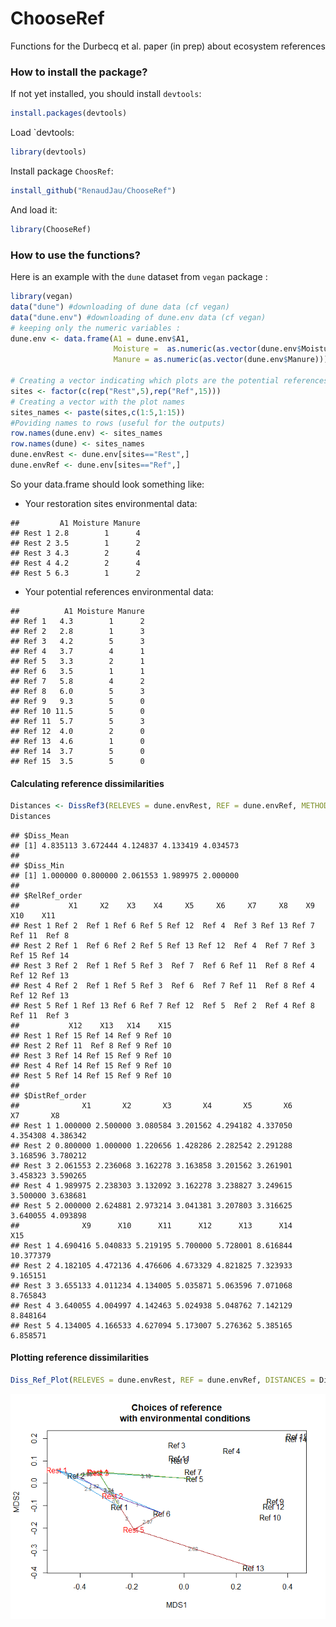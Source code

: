 # ChooseRef
Functions for the Durbecq et al. paper (in prep) about ecosystem references


### How to install the package?

If not yet installed, you should install `devtools`:


```r
install.packages(devtools)
```

Load `devtools:


```r
library(devtools) 
```

Install package `ChoosRef`:


```r
install_github("RenaudJau/ChooseRef")
```

And load it:


```r
library(ChooseRef)
```


### How to use the functions?

Here is an example with the `dune` dataset from `vegan` package :


```r
library(vegan)
data("dune") #downloading of dune data (cf vegan)
data("dune.env") #downloading of dune.env data (cf vegan)
# keeping only the numeric variables :
dune.env <- data.frame(A1 = dune.env$A1, 
                       Moisture =  as.numeric(as.vector(dune.env$Moisture)),
                       Manure = as.numeric(as.vector(dune.env$Manure)))
                                          
# Creating a vector indicating which plots are the potential references and which ones are the restored sites
sites <- factor(c(rep("Rest",5),rep("Ref",15)))
# Creating a vector with the plot names
sites_names <- paste(sites,c(1:5,1:15))
#Poviding names to rows (useful for the outputs)
row.names(dune.env) <- sites_names
row.names(dune) <- sites_names
dune.envRest <- dune.env[sites=="Rest",]
dune.envRef <- dune.env[sites=="Ref",]
```

So your data.frame should look something like:

* Your restoration sites environmental data:

```
##         A1 Moisture Manure
## Rest 1 2.8        1      4
## Rest 2 3.5        1      2
## Rest 3 4.3        2      4
## Rest 4 4.2        2      4
## Rest 5 6.3        1      2
```

* Your potential references environmental data:

```
##          A1 Moisture Manure
## Ref 1   4.3        1      2
## Ref 2   2.8        1      3
## Ref 3   4.2        5      3
## Ref 4   3.7        4      1
## Ref 5   3.3        2      1
## Ref 6   3.5        1      1
## Ref 7   5.8        4      2
## Ref 8   6.0        5      3
## Ref 9   9.3        5      0
## Ref 10 11.5        5      0
## Ref 11  5.7        5      3
## Ref 12  4.0        2      0
## Ref 13  4.6        1      0
## Ref 14  3.7        5      0
## Ref 15  3.5        5      0
```

#### Calculating reference dissimilarities


```r
Distances <- DissRef3(RELEVES = dune.envRest, REF = dune.envRef, METHOD = "euclidean", DUPLICATES = FALSE)
Distances
```

```
## $Diss_Mean
## [1] 4.835113 3.672444 4.124837 4.133419 4.034573
## 
## $Diss_Min
## [1] 1.000000 0.800000 2.061553 1.989975 2.000000
## 
## $RelRef_order
##           X1     X2    X3    X4     X5     X6     X7     X8    X9    X10    X11
## Rest 1 Ref 2  Ref 1 Ref 6 Ref 5 Ref 12  Ref 4  Ref 3 Ref 13 Ref 7 Ref 11  Ref 8
## Rest 2 Ref 1  Ref 6 Ref 2 Ref 5 Ref 13 Ref 12  Ref 4  Ref 7 Ref 3 Ref 15 Ref 14
## Rest 3 Ref 2  Ref 1 Ref 5 Ref 3  Ref 7  Ref 6 Ref 11  Ref 8 Ref 4 Ref 12 Ref 13
## Rest 4 Ref 2  Ref 1 Ref 5 Ref 3  Ref 6  Ref 7 Ref 11  Ref 8 Ref 4 Ref 12 Ref 13
## Rest 5 Ref 1 Ref 13 Ref 6 Ref 7 Ref 12  Ref 5  Ref 2  Ref 4 Ref 8 Ref 11  Ref 3
##           X12    X13   X14    X15
## Rest 1 Ref 15 Ref 14 Ref 9 Ref 10
## Rest 2 Ref 11  Ref 8 Ref 9 Ref 10
## Rest 3 Ref 14 Ref 15 Ref 9 Ref 10
## Rest 4 Ref 14 Ref 15 Ref 9 Ref 10
## Rest 5 Ref 14 Ref 15 Ref 9 Ref 10
## 
## $DistRef_order
##              X1       X2       X3       X4       X5       X6       X7       X8
## Rest 1 1.000000 2.500000 3.080584 3.201562 4.294182 4.337050 4.354308 4.386342
## Rest 2 0.800000 1.000000 1.220656 1.428286 2.282542 2.291288 3.168596 3.780212
## Rest 3 2.061553 2.236068 3.162278 3.163858 3.201562 3.261901 3.458323 3.590265
## Rest 4 1.989975 2.238303 3.132092 3.162278 3.238827 3.249615 3.500000 3.638681
## Rest 5 2.000000 2.624881 2.973214 3.041381 3.207803 3.316625 3.640055 4.093898
##              X9      X10      X11      X12      X13      X14       X15
## Rest 1 4.690416 5.040833 5.219195 5.700000 5.728001 8.616844 10.377379
## Rest 2 4.182105 4.472136 4.476606 4.673329 4.821825 7.323933  9.165151
## Rest 3 3.655133 4.011234 4.134005 5.035871 5.063596 7.071068  8.765843
## Rest 4 3.640055 4.004997 4.142463 5.024938 5.048762 7.142129  8.848164
## Rest 5 4.134005 4.166533 4.627094 5.173007 5.276362 5.385165  6.858571
```

#### Plotting reference dissimilarities


```r
Diss_Ref_Plot(RELEVES = dune.envRest, REF = dune.envRef, DISTANCES = Distances, LINK_NUMBER = "N_REF", N_REF = 3)
```

![](README_files/figure-html/unnamed-chunk-9-1.png)<!-- -->

